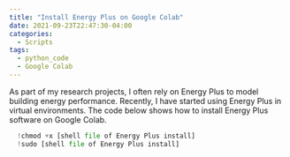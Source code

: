 ```yaml
---
title: "Install Energy Plus on Google Colab"
date: 2021-09-23T22:47:30-04:00
categories:
  - Scripts
tags:
  - python_code
  - Google Colab
---
```

As part of my research projects, I often rely on Energy Plus to model building energy performance. Recently, I have started using Energy Plus in virtual environments. The code below shows how to install Energy Plus software on Google Colab. 

```python
  !chmod +x [shell file of Energy Plus install]
  !sudo [shell file of Energy Plus install]
```

